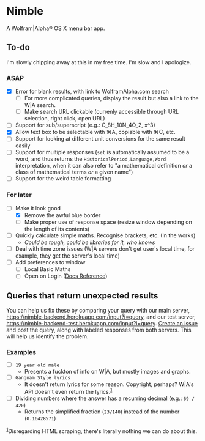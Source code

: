 Nimble
======

A Wolfram|Alpha® OS X menu bar app.

## To-do

I'm slowly chipping away at this in my free time. I'm slow and I apologize.

### ASAP
- [x] Error for blank results, with link to WolframAlpha.com search
  - [ ] For more complicated queries, display the result but also a link to the W|A search.
  - [ ] Make search URL clickable (currenly accessible through URL selection, right click, open URL)
- [ ] Support for sub/superscript (e.g.: C_8H_10N_4O_2, x^3)
- [x] Allow text box to be selectable with ⌘A, copiable with ⌘C, etc.
- [ ] Support for looking at different unit conversions for the same result easily
- [ ] Support for multiple responses (`set` is automatically assumed to be a word, and thus returns the `HistoricalPeriod,Language,Word` interpretation, when it can also refer to "a mathematical definition *or* a class of mathematical terms *or* a given name")
- [ ] Support for the weird table formatting

### For later
- [ ] Make it look good
  - [x] Remove the awful blue border
  - [ ] Make proper use of response space (resize window depending on the length of its contents)
- [ ] Quickly calculate simple maths. Recognise brackets, etc. (In the works)
  - *Could be tough, could be libraries for it, who knows*
- [ ] Deal with time zone issues (W|A servers don't get user's local time, for example, they get the server's local time)
- [ ] Add preferences to window
  - [ ] Local Basic Maths
  - [ ] Open on Login ([Docs Reference](https://developer.apple.com/library/mac/documentation/MacOSX/Conceptual/BPSystemStartup/Chapters/CreatingLoginItems.html))

## Queries that return unexpected results
You can help us fix these by comparing your query with our main server, https://nimble-backend.herokuapp.com/input?i=query, and our test server, https://nimble-backend-test.herokuapp.com/input?i=query. [Create an issue](https://github.com/madebybright/Nimble/issues/new) and post the query, along with labeled responses from both servers. This will help us identify the problem.

### Examples
 - [ ] `19 year old male`
   - Presents a fuckton of info on W|A, but mostly images and graphs.
 - [ ] `Gangnam Style lyrics`
   - It doesn't return lyrics for some reason. Copyright, perhaps? W|A's API doesn't even return the lyrics.<sup><a href="#f1" id="#f1">1</a></sup>
 - [ ] Dividing numbers where the answer has a recurring decimal (e.g.: `69 / 420`)
   - Returns the simplified fraction (`23/140`) instead of the number (`0.16428571`)

 <sup><a href="#f1">1</a></sup>Disregarding HTML scraping, there's literally nothing we can do about this.
